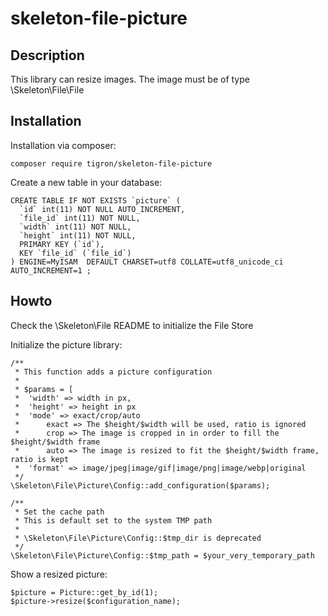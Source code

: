 # skeleton-file-picture

## Description

This library can resize images. The image must be of type \Skeleton\File\File

## Installation

Installation via composer:

    composer require tigron/skeleton-file-picture

Create a new table in your database:

	CREATE TABLE IF NOT EXISTS `picture` (
	  `id` int(11) NOT NULL AUTO_INCREMENT,
	  `file_id` int(11) NOT NULL,
	  `width` int(11) NOT NULL,
	  `height` int(11) NOT NULL,
	  PRIMARY KEY (`id`),
	  KEY `file_id` (`file_id`)
	) ENGINE=MyISAM  DEFAULT CHARSET=utf8 COLLATE=utf8_unicode_ci AUTO_INCREMENT=1 ;

## Howto

Check the \Skeleton\File README to initialize the File Store

Initialize the picture library:

	/**
	 * This function adds a picture configuration
	 *
	 * $params = [
	 *	'width' => width in px,
	 * 	'height' => height in px
	 * 	'mode' => exact/crop/auto
	 *		exact => The $height/$width will be used, ratio is ignored
	 *		crop => The image is cropped in in order to fill the $height/$width frame
	 *		auto => The image is resized to fit the $height/$width frame, ratio is kept
	 *	'format' => image/jpeg|image/gif|image/png|image/webp|original
	 */
	\Skeleton\File\Picture\Config::add_configuration($params);

	/**
	 * Set the cache path
	 * This is default set to the system TMP path
     *
     * \Skeleton\File\Picture\Config::$tmp_dir is deprecated
	 */
	\Skeleton\File\Picture\Config::$tmp_path = $your_very_temporary_path

Show a resized picture:

    $picture = Picture::get_by_id(1);
    $picture->resize($configuration_name);
